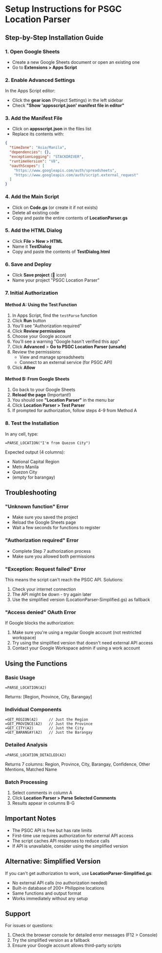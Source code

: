# Setup Instructions for PSGC Location Parser

## Step-by-Step Installation Guide

### 1. Open Google Sheets
- Create a new Google Sheets document or open an existing one
- Go to **Extensions > Apps Script**

### 2. Enable Advanced Settings
In the Apps Script editor:
- Click the **gear icon** (Project Settings) in the left sidebar
- Check **"Show 'appsscript.json' manifest file in editor"**

### 3. Add the Manifest File
- Click on **appsscript.json** in the files list
- Replace its contents with:

```json
{
  "timeZone": "Asia/Manila",
  "dependencies": {},
  "exceptionLogging": "STACKDRIVER",
  "runtimeVersion": "V8",
  "oauthScopes": [
    "https://www.googleapis.com/auth/spreadsheets",
    "https://www.googleapis.com/auth/script.external_request"
  ]
}
```

### 4. Add the Main Script
- Click on **Code.gs** (or create it if not exists)
- Delete all existing code
- Copy and paste the entire contents of **LocationParser.gs**

### 5. Add the HTML Dialog
- Click **File > New > HTML**
- Name it **TestDialog**
- Copy and paste the contents of **TestDialog.html**

### 6. Save and Deploy
- Click **Save project** (💾 icon)
- Name your project "PSGC Location Parser"

### 7. Initial Authorization

#### Method A: Using the Test Function
1. In Apps Script, find the `testParse` function
2. Click **Run** button
3. You'll see "Authorization required"
4. Click **Review permissions**
5. Choose your Google account
6. You'll see a warning "Google hasn't verified this app"
7. Click **Advanced** > **Go to PSGC Location Parser (unsafe)**
8. Review the permissions:
   - View and manage spreadsheets
   - Connect to an external service (for PSGC API)
9. Click **Allow**

#### Method B: From Google Sheets
1. Go back to your Google Sheets
2. **Reload the page** (Important!)
3. You should see **"Location Parser"** in the menu bar
4. Click **Location Parser > Test Parser**
5. If prompted for authorization, follow steps 4-9 from Method A

### 8. Test the Installation

In any cell, type:
```
=PARSE_LOCATION("I'm from Quezon City")
```

Expected output (4 columns):
- National Capital Region
- Metro Manila
- Quezon City
- (empty for barangay)

## Troubleshooting

### "Unknown function" Error
- Make sure you saved the project
- Reload the Google Sheets page
- Wait a few seconds for functions to register

### "Authorization required" Error
- Complete Step 7 authorization process
- Make sure you allowed both permissions

### "Exception: Request failed" Error
This means the script can't reach the PSGC API. Solutions:
1. Check your internet connection
2. The API might be down - try again later
3. Use the simplified version (LocationParser-Simplified.gs) as fallback

### "Access denied" OAuth Error
If Google blocks the authorization:
1. Make sure you're using a regular Google account (not restricted workspace)
2. Try using the simplified version that doesn't need external API access
3. Contact your Google Workspace admin if using a work account

## Using the Functions

### Basic Usage
```excel
=PARSE_LOCATION(A2)
```
Returns: [Region, Province, City, Barangay]

### Individual Components
```excel
=GET_REGION(A2)     // Just the Region
=GET_PROVINCE(A2)   // Just the Province
=GET_CITY(A2)       // Just the City
=GET_BARANGAY(A2)   // Just the Barangay
```

### Detailed Analysis
```excel
=PARSE_LOCATION_DETAILED(A2)
```
Returns 7 columns: Region, Province, City, Barangay, Confidence, Other Mentions, Matched Name

### Batch Processing
1. Select comments in column A
2. Click **Location Parser > Parse Selected Comments**
3. Results appear in columns B-G

## Important Notes

- The PSGC API is free but has rate limits
- First-time use requires authorization for external API access
- The script caches API responses to reduce calls
- If API is unavailable, consider using the simplified version

## Alternative: Simplified Version

If you can't get authorization to work, use **LocationParser-Simplified.gs**:
- No external API calls (no authorization needed)
- Built-in database of 200+ Philippine locations
- Same functions and output format
- Works immediately without any setup

## Support

For issues or questions:
1. Check the browser console for detailed error messages (F12 > Console)
2. Try the simplified version as a fallback
3. Ensure your Google account allows third-party scripts